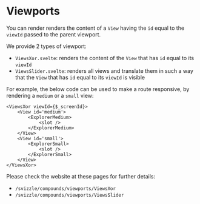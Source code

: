 # Viewports

You can render renders the content of a `View` having the `id` equal to the `viewId` passed to the parent viewport.

We provide 2 types of viewport:
- `ViewsXor.svelte`: renders the content of the `View` that has `id` equal to its `viewId`
- `ViewsSlider.svelte`: renders all views and translate them in such a way that the `View` that has `id` equal to its `viewId` is visible

For example, the below code can be used to make a route responsive, by rendering a `medium` or a `small` view:

```
<ViewsXor viewId={$_screenId}>
	<View id='medium'>
		<ExplorerMedium>
			<slot />
		</ExplorerMedium>
	</View>
	<View id='small'>
		<ExplorerSmall>
			<slot />
		</ExplorerSmall>
	</View>
</ViewsXor>
```

Please check the website at these pages for further details:
- `/svizzle/compounds/viewports/ViewsXor`
- `/svizzle/compounds/viewports/ViewsSlider`
